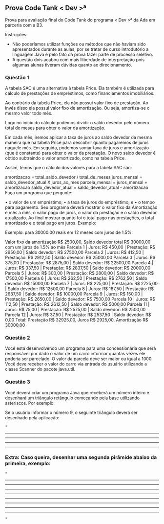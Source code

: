 ## Prova Code Tank < Dev >ª

Prova para avaliação final do Code Tank do programa < Dev >ª da Ada em parceria com a B3.

Instruções:
- Não poderíamos utilizar funções ou métodos que não haviam sido apresentados durante as aulas, por se tratar de curso introdutório a linguagem Java e pelo fato da prova fazer parte de processo seletivo.
- A questão dois acabou com mais lliberdade de interpretação pois algumas alunas tiveram dúvidas quanto ao direcionamento.

### Questão 1

A tabela SAC é uma alternativa à tabela Price. Ela também é utilizada para cálculo de prestações de empréstimos, como financiamentos imobiliários.

Ao contrário da tabela Price, ela não possui valor fixo de prestação. Ao invés disso ela possui valor fixo de amortização. Ou seja, amortiza-se o mesmo valor todo mês.

Logo no início do cálculo podemos dividir o saldo devedor pelo número total de meses para obter o valor da amortização.

Em cada mês, iremos aplicar a taxa de juros ao saldo devedor da mesma maneira que na tabela Price para descobrir quanto pagaremos de juros naquele mês. Em seguida, podemos somar taxa de juros e amortização (que é constante) para obter o valor da prestação. O novo saldo devedor é obtido subtraindo o valor amortizado, como na tabela Price.

Assim, temos que o cálculo dos valores para a tabela SAC são:

amortizacao = total_saldo_devedor / total_de_meses
juros_mensal = saldo_devedor_atual X juros_ao_mes
parcela_mensal = juros_mensal + amortizacao
saldo_devedor_atual = saldo_devedor_atual - amortizacao
Faça um programa que pergunte:

• o valor de um empréstimo;
• a taxa de juros do empréstimo; e
• o tempo para pagamento.
Seu programa deverá mostrar o valor fixo da Amortização e mês a mês, o valor pago de juros, o valor da prestação e o saldo devedor atualizado. Ao final mostrar quanto foi o total pago nas prestações, o total amortizado e o total pago em juros. Exemplo:

Exemplo: para 30000.00 reais em 12 meses com juros de 1.5%:

Valor fixo da amortização R$ 2500,00, Saldo devedor total R$ 30000,00 com um juros de 1.5% ao mês
Parcela 1 | Juros: R$ 450,00 | Prestação: R$ 2950,00 | Saldo devedor: R$ 27500,00
Parcela 2 | Juros: R$ 412,50 | Prestação: R$ 2912,50 | Saldo devedor: R$ 25000,00
Parcela 3 | Juros: R$ 375,00 | Prestação: R$ 2875,00 | Saldo devedor: R$ 22500,00
Parcela 4 | Juros: R$ 337,50 | Prestação: R$ 2837,50 | Saldo devedor: R$ 20000,00
Parcela 5 | Juros: R$ 300,00 | Prestação: R$ 2800,00 | Saldo devedor: R$ 17500,00
Parcela 6 | Juros: R$ 262,50 | Prestação: R$ 2762,50 | Saldo devedor: R$ 15000,00
Parcela 7 | Juros: R$ 225,00 | Prestação: R$ 2725,00 | Saldo devedor: R$ 12500,00
Parcela 8 | Juros: R$ 187,50 | Prestação: R$ 2687,50 | Saldo devedor: R$ 10000,00
Parcela 9 | Juros: R$ 150,00 | Prestação: R$ 2650,00 | Saldo devedor: R$ 7500,00
Parcela 10 | Juros: R$ 112,50 | Prestação: R$ 2612,50 | Saldo devedor: R$ 5000,00
Parcela 11 | Juros: R$ 75,00 | Prestação: R$ 2575,00 | Saldo devedor: R$ 2500,00
Parcela 12 | Juros: R$ 37,50 | Prestação: R$ 2537,50 | Saldo devedor: R$ 0,00
Total: Prestação R$ 32925,00, Juros R$ 2925,00, Amortização R$ 30000,00

### Questão 2

Você está desenvolvendo um programa para uma concessionária que será responsável por dado o valor de um carro informar quantas vezes ele poderia ser parcelado. O valor da parcela deve ser maior ou igual a 1000. Você deve receber o valor do carro via entrada do usuário utilizando a classe Scanner do pacote java.util.

### Questão 3

Você deverá criar um programa Java que receberá um número inteiro e desenhará um triângulo retângulo começando pela base utilizando asteriscos. Por exemplo:

Se o usuário informar o número 9, o seguinte triângulo deverá ser desenhado pela aplicação:

    *
   ***
  *****
 *******
*********
### Extra: Caso queira, desenhar uma segunda pirâmide abaixo da primeira, exemplo:

   	*
   ***
  *****
 *******
*********
*********
 *******
  *****
   ***
    *
